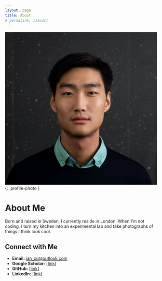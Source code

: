 ```yaml
---
layout: page
title: About
# permalink: /about/
---
```


![Profile Photo](./assets/profile.jpg){: .profile-photo }

# About Me

Born and raised in Sweden, I currently reside in London. When I'm not coding, I turn my kitchen into an experimental lab and take photographs of things I think look cool.

## Connect with Me
- **Email:** [jan_xu@outlook.com](mailto:jan_xu@outlook.com)
- **Google Scholar:** [[link](https://scholar.google.com/citations?user=RWnn_LcAAAAJ&hl=en)]
- **GitHub:** [[link](https://github.com/jan-xu)]
- **LinkedIn:** [[link](https://www.linkedin.com/in/jan-xu-36701a5b/)]